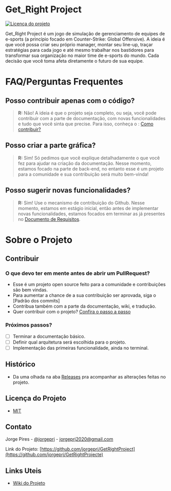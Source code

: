 # Get_Right Project
[![Licença do projeto](https://img.shields.io/badge/licença-MIT-blue.svg)](./LICENSE)

Get_Right Project é um jogo de simulação de gerenciamento de equipes de e-sports (a princípio focado em Counter-Strike: Global Offensive). A ideia é que você possa criar seu próprio manager, montar seu line-up, traçar estratégias para cada jogo e até mesmo trabalhar nos bastidores para transformar sua organização no maior time de e-sports do mundo. Cada decisão que você toma afeta diretamente o futuro de sua equipe.

# FAQ/Perguntas Frequentes

## Posso contribuir apenas com o código?
> **R:** Não! A ideia é que o projeto seja completo, ou seja, você pode contribuir com a parte de documentação, com novas funcionalidades e tudo que você sinta que precise. Para isso, conheça o :
[Como contribuir?](./CONTRIBUTING.md)

## Posso criar a parte gráfica?
> **R:** Sim! Só pedimos que você explique detalhadamente o que você fez para ajudar na criação da documentação. Nesse momento, estamos focado na parte de back-end, no entanto esse é um projeto para a comunidade e sua contribuição será muito bem-vinda!

## Posso sugerir novas funcionalidades?
> **R:** Sim! Use o mecanismo de contribuição do Github. Nesse momento, estamos em estágio inicial, então antes de implementar novas funcionalidades, estamos focados em terminar as já presentes no [Documento de Requisitos]().

# Sobre o Projeto 
## Contribuir

### O que devo ter em mente antes de abrir um PullRequest?
- Esse é um projeto open source feito para a comunidade e contribuições são bem vindas.
- Para aumentar a chance de a sua contribuição ser aprovada, siga o [Padrão dos commits]
- Contribua também com a parte da documentação, wiki, e tradução.
- Quer contribuir com o projeto? [Confira o passo a passo](./CONTRIBUTING.md)

### Próximos passos?
- [ ] Terminar a documentação básico.
- [ ] Definir qual arquitetura será escolhida para o projeto.
- [ ] Implementação das primeiras funcionalidade, ainda no terminal.

## Histórico
- Da uma olhada na aba [Releases](https://github.com/jorgeprj/GetRightProject/releases) pra acompanhar as alterações feitas no projeto.

## Licença do Projeto

- [MIT](./LICENSE)

## Contato

Jorge Pires - [@jorgeprj](https://github.com/jorgeprj) - jorgeprj2020@gmail.com

Link do Projeto: [https://github.com/jorgeprj/GetRightProject](https://github.com/jorgeprj/GetRightProjecte)

## Links Uteis
* [Wiki do Projeto](https://github.com/jorgeprj/GetRightProject/wiki)
